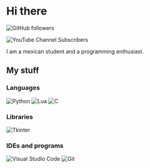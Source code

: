 # Hi there
![GitHub followers](https://img.shields.io/github/followers/chepino-oficial?style=for-the-badge&logo=github)

![YouTube Channel Subscribers](https://img.shields.io/youtube/channel/subscribers/UCKlKIcTSLfrgCK-yPEpS0xw?style=for-the-badge)

I am a mexican student and a programming enthusiast.
## My stuff
### Languages
![Python](https://img.shields.io/badge/Python-3776AB?style=for-the-badge&logo=python&labelColor=black)
![Lua](https://img.shields.io/badge/Lua-2C2D72?style=for-the-badge&logo=lua&labelColor=black)
![C](https://img.shields.io/badge/C-%23A8B9CC?style=for-the-badge&logo=c&labelColor=black)
### Libraries
![Tkinter](https://img.shields.io/badge/Tkinter-%233776AB?style=for-the-badge)
### IDEs and programs
![Visual Studio Code](https://img.shields.io/badge/Visual_Studio_Code-0078d7?style=for-the-badge)
![Git](https://img.shields.io/badge/Git-%23F05032?style=for-the-badge&logo=git&labelColor=black)

<!--
**chepino-oficial/chepino-oficial** is a ✨ _special_ ✨ repository because its `README.md` (this file) appears on your GitHub profile.
